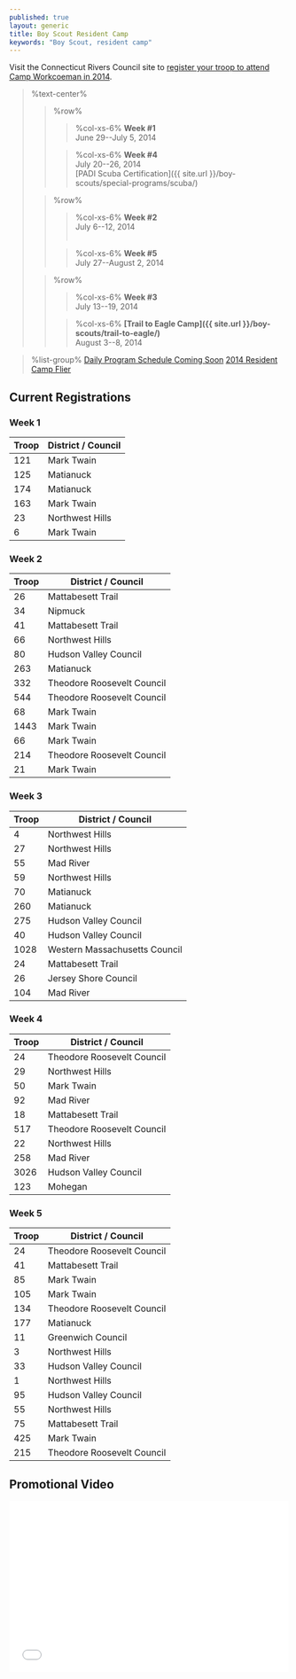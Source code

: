 ```yaml
---
published: true
layout: generic
title: Boy Scout Resident Camp
keywords: "Boy Scout, resident camp"
---
```


<div class="alert alert-info">
Visit the Connecticut Rivers Council site to
<a href="http://www.ctrivers.org/Camping/-BoyScoutUnitSignUp-2014/">
register your troop to attend Camp Workcoeman in 2014</a>.
</div>

> %text-center%
>> %row%
>>> %col-xs-6%
>>> **Week #1**  
>>> June 29--July 5, 2014
>>
>>> %col-xs-6%
>>> **Week #4**  
>>> July 20--26, 2014  
>>> [PADI Scuba Certification]({{ site.url }}/boy-scouts/special-programs/scuba/)
>
>> %row%
>>> %col-xs-6%
>>> **Week #2**  
>>> July 6--12, 2014  
>>> &nbsp;
>>
>>> %col-xs-6%
>>> **Week #5**  
>>> July 27--August 2, 2014
>
>> %row%
>>> %col-xs-6%
>>> **Week #3**  
>>> July 13--19, 2014
>>
>>> %col-xs-6%
>>> **[Trail to Eagle Camp]({{ site.url }}/boy-scouts/trail-to-eagle/)**  
>>> August 3--8, 2014

> %list-group%
> <a href="#" class="list-group-item">Daily Program Schedule Coming Soon</a>
> <a href="{{ site.url }}/pdf/2014/2014_boy_scout_flier.pdf" class="list-group-item">2014 Resident Camp Flier</a>

## Current Registrations

### Week 1

 Troop | District / Council
-------|--------------------
 121   | Mark Twain
 125   | Matianuck
 174   | Matianuck
 163   | Mark Twain
 23    | Northwest Hills
 6     | Mark Twain

### Week 2

 Troop | District / Council
-------|--------------------
 26    | Mattabesett Trail
 34    | Nipmuck
 41    | Mattabesett Trail
 66    | Northwest Hills
 80    | Hudson Valley Council
 263   | Matianuck
 332   | Theodore Roosevelt Council
 544   | Theodore Roosevelt Council
 68    | Mark Twain
 1443  | Mark Twain
 66    | Mark Twain
 214   | Theodore Roosevelt Council
 21    | Mark Twain

### Week 3

 Troop | District / Council
-------|--------------------
 4     | Northwest Hills
 27    | Northwest Hills
 55    | Mad River
 59    | Northwest Hills
 70    | Matianuck
 260   | Matianuck
 275   | Hudson Valley Council
 40    | Hudson Valley Council
 1028  | Western Massachusetts Council
 24    | Mattabesett Trail
 26    | Jersey Shore Council
 104   | Mad River

### Week 4

 Troop | District / Council
-------|--------------------
 24    | Theodore Roosevelt Council
 29    | Northwest Hills
 50    | Mark Twain
 92    | Mad River
 18    | Mattabesett Trail
 517   | Theodore Roosevelt Council
 22    | Northwest Hills
 258   | Mad River
 3026  | Hudson Valley Council
 123   | Mohegan

### Week 5

 Troop | District / Council
-------|--------------------
 24    | Theodore Roosevelt Council
 41    | Mattabesett Trail
 85    | Mark Twain
 105   | Mark Twain
 134   | Theodore Roosevelt Council
 177   | Matianuck
 11    | Greenwich Council
 3     | Northwest Hills
 33    | Hudson Valley Council
 1     | Northwest Hills
 95    | Hudson Valley Council
 55    | Northwest Hills
 75    | Mattabesett Trail
 425   | Mark Twain
 215   | Theodore Roosevelt Council

## Promotional Video

<iframe style="max-width:550; width: 100%; height: 309px; border: none;" src="//www.youtube-nocookie.com/embed/oAwqKy70Io4?rel=0" allowfullscreen></iframe>
